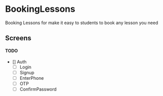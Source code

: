 # BookingLessons
Booking Lessons for make it easy to students to book any lesson you need

## Screens
#### TODO
- [] Auth
  - [ ] Login
  - [ ] Signup
  - [ ] EnterPhone
  - [ ] OTP
  - [ ] ConfirmPassword
